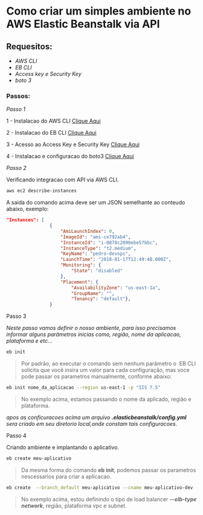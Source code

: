 # Como criar um simples ambiente no AWS Elastic Beanstalk via API

## **Requesitos:**

- *AWS CLI* 
- *EB CLI*  
- *Access key e Security Key*
- *boto 3*

### **Passos:**

*Passo 1*

1 - Instalacao do AWS CLI [Clique Aqui](https://docs.aws.amazon.com/pt_br/cli/latest/userguide/installing.html)

2 - Instalacao do EB CLI [Clique Aqui](https://docs.aws.amazon.com/pt_br/elasticbeanstalk/latest/dg/eb-cli3-install.html)

3 - Acesso ao Access Key e Security Key [Clique Aqui](https://docs.aws.amazon.com/pt_br/elasticbeanstalk/latest/dg/eb-cli3-install.html)

4 - Instalacao e configuracao do boto3 [Clique Aqui](https://github.com/boto/boto3)


*Passo 2*

Verificando integracao com API via AWS CLI. 

```bash
aws ec2 describe-instances
```

A saida do comando acima deve ser um JSON semelhante ao conteudo abaixo, exemplo:

```json
"Instances": [
                {
                    "AmiLaunchIndex": 0,
                    "ImageId": "ami-ce792ab4",
                    "InstanceId": "i-0878c2890ebe57bbc",
                    "InstanceType": "t2.medium",
                    "KeyName": "pedro-devops",
                    "LaunchTime": "2018-01-17T12:49:48.000Z",
                    "Monitoring": {
                        "State": "disabled"
                    },
                    "Placement": {
                        "AvailabilityZone": "us-east-1a",
                        "GroupName": "",
                        "Tenancy": "default"},
                }
```

Passo 3 

_Neste passo vamos definir o nosso ambiente, para isso precisamos informar alguns parâmetros inicias como, região, nome da  aplicacao, plataforma e etc..._

```bash
eb init 
```
> Por padrão,  ao executar o comando sem nenhum parâmetro o  EB CLI solicita que você insira um valor para cada configuração, mas voce pode passar os parametros manualmente, conforme abaixo:

```bash
eb init nome_da_aplicacao --region us-east-1 -p "IIS 7.5"
```
> No exemplo acima, estamos passando o nome da aplicado, região e plataforma.

_apos as conficuracoes acima um arquivo **.elasticbeanstalk/config.yml** sera criado em seu diretorio local,onde constam tais configuracoes._ 

Passo 4

Criando ambiente e implantando o aplicativo.

```bash
eb create meu-aplicativo
```

> Da mesma forma do comando **eb init**, podemos passar os parametros nescessarios para criar a aplicacao.

```bash
eb create  --branch_default meu-aplicativo --cname meu-aplicativo-dev --elb-type network --region us-east-1 -p "IIS 7.5" --vpc.id vpc-1a670662 --vpc.ec2subnets subnet-44954c6b
```

> No exemplo acima, estou definindo o tipo de load balancer **_--elb-type network_**, região, plataforma vpc e subnet.











